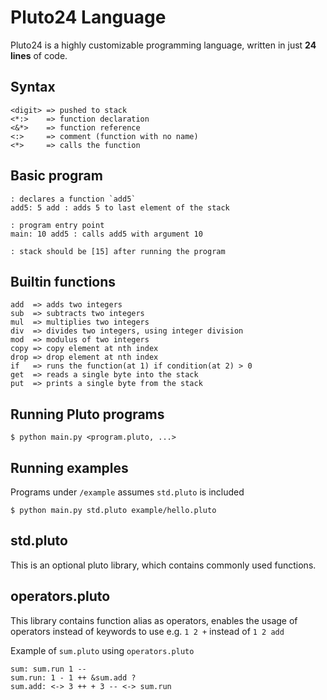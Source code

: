 # Pluto24 Language
Pluto24 is a highly customizable programming language, written in just **24 lines** of code.

## Syntax
```
<digit> => pushed to stack
<*:>    => function declaration
<&*>    => function reference
<:>     => comment (function with no name)
<*>     => calls the function
```

## Basic program
```
: declares a function `add5`
add5: 5 add : adds 5 to last element of the stack

: program entry point
main: 10 add5 : calls add5 with argument 10

: stack should be [15] after running the program
```

## Builtin functions
```
add  => adds two integers
sub  => subtracts two integers
mul  => multiplies two integers
div  => divides two integers, using integer division
mod  => modulus of two integers
copy => copy element at nth index
drop => drop element at nth index
if   => runs the function(at 1) if condition(at 2) > 0
get  => reads a single byte into the stack
put  => prints a single byte from the stack
```

## Running Pluto programs
```console
$ python main.py <program.pluto, ...>
```

## Running examples
Programs under `/example` assumes `std.pluto` is included

```console
$ python main.py std.pluto example/hello.pluto
```

## std.pluto
This is an optional pluto library, which contains commonly used functions.

## operators.pluto
This library contains function alias as operators, enables the usage of operators
instead of keywords to use e.g. `1 2 +` instead of `1 2 add`

Example of `sum.pluto` using `operators.pluto`
```
sum: sum.run 1 --
sum.run: 1 - 1 ++ &sum.add ?
sum.add: <-> 3 ++ + 3 -- <-> sum.run
```
